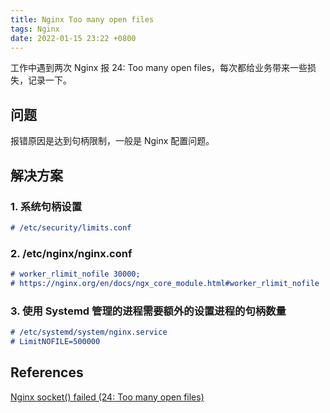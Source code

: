 ```yaml
---
title: Nginx Too many open files
tags: Nginx
date: 2022-01-15 23:22 +0800
---
```


工作中遇到两次 Nginx 报 24: Too many open files，每次都给业务带来一些损失，记录一下。

<!--more-->

## 问题

报错原因是达到句柄限制，一般是 Nginx 配置问题。

## 解决方案

### 1. 系统句柄设置

```md
# /etc/security/limits.conf
```

### 2. /etc/nginx/nginx.conf

```md
# worker_rlimit_nofile 30000;
# https://nginx.org/en/docs/ngx_core_module.html#worker_rlimit_nofile
```

### 3. 使用 Systemd 管理的进程需要额外的设置进程的句柄数量

```md
# /etc/systemd/system/nginx.service
# LimitNOFILE=500000
```

## References

[Nginx socket() failed (24: Too many open files)](https://www.claudiokuenzler.com/blog/850/nginx-socket-failed-24-too-many-open-files)
